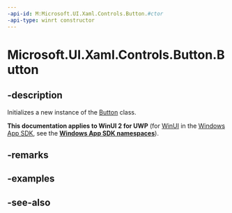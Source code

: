 ```yaml
---
-api-id: M:Microsoft.UI.Xaml.Controls.Button.#ctor
-api-type: winrt constructor
---
```


<!-- Method syntax
public Button()
-->

# Microsoft.UI.Xaml.Controls.Button.Button

## -description
Initializes a new instance of the [Button](button.md) class.

**This documentation applies to WinUI 2 for UWP** (for [WinUI](/windows/apps/winui/winui3/) in the [Windows App SDK](/windows/apps/windows-app-sdk/), see the **[Windows App SDK namespaces](/windows/windows-app-sdk/api/winrt/)**).

## -remarks

## -examples

## -see-also
